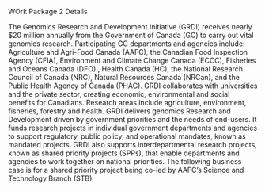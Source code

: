 WOrk Package 2 Details


The Genomics Research and Development Initiative (GRDI) receives nearly $20 million annually from the Government of Canada (GC) to carry out vital genomics research. Participating GC departments and agencies include: Agriculture and Agri-Food Canada (AAFC), the Canadian Food Inspection Agency (CFIA), Environment and Climate Change Canada (ECCC), Fisheries and Oceans Canada (DFO) , Health Canada (HC), the National Research Council of Canada (NRC), Natural Resources Canada (NRCan), and the Public Health Agency of Canada (PHAC).
GRDI collaborates with universities and the private sector, creating economic, environmental and social benefits for Canadians. Research areas include agriculture, environment, fisheries, forestry and health.  GRDI delivers genomics Research and Development driven by government priorities and the needs of end-users. It funds research projects in individual government departments and agencies to support regulatory, public policy, and operational mandates, known as mandated projects.  GRDI also supports interdepartmental research projects, known as shared priority projects (SPPs), that enable departments and agencies to work together on national priorities.  The following business case is for a shared priority project being co-led by AAFC’s Science and Technology Branch (STB)
